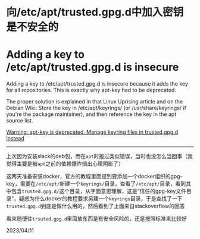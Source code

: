 # 向/etc/apt/trusted.gpg.d中加入密钥是不安全的

# Adding a key to /etc/apt/trusted.gpg.d is insecure

Adding a key to /etc/apt/trusted.gpg.d is insecure because it adds the key for all repositories. This is exactly why apt-key had to be deprecated.

The proper solution is explained in that Linux Uprising article and on the Debian Wiki: Store the key in /etc/apt/keyrings/ (or /usr/share/keyrings/ if you're the package maintainer), and then reference the key in the apt source list.

[Warning: apt-key is deprecated. Manage keyring files in trusted.gpg.d instead](https://stackoverflow.com/questions/68992799/warning-apt-key-is-deprecated-manage-keyring-files-in-trusted-gpg-d-instead)

------------------------

上次因为安装slack的deb包，而在`apt`时报过类似错误，当时也没怎么当回事（我觉得主要是被`apt`之前的依赖爆炸搞出心理阴影了）

这两天准备安装docker，官方的教程里面提到要添加一个docker组织的gpg-key，需要在`/etc/apt/`新建一个`keyrings/`目录，查看了`/etc/apt/`目录，看到其中包含`trusted.gpg.d/`这个目录，从字面意思理解，这是“信任的gpg-key文件目录”，疑惑为什么docker的教程要求另建一个`keyrings`目录，于是查找了一下`trusted.gpg.d`到底是做什么用的，然后看到了上面来自stackoverflow的回答

看来随便往`trsuted.gpg.d`里面放东西是有安全风险的，还是按照标准来比较好

2023/04/11
